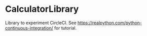 # CalculatorLibrary
Library to experiment CircleCI. See https://realpython.com/python-continuous-integration/ for tutorial.
